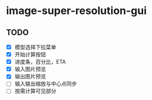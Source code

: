 # image-super-resolution-gui

## TODO
- [x] 模型选择下拉菜单
- [x] 开始计算按钮
- [x] 进度条，百分比，ETA
- [x] 输入图片预览
- [x] 输出图片预览
- [ ] 输入输出缩放与中心点同步
- [ ] 按需计算可见部分